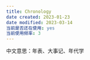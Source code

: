 ```yaml
---
title: Chronology
date created: 2023-01-23
date modified: 2023-03-14
当前是否还在使用: yes
当前使用频率: 3
---
```


中文意思：年表、大事记、年代学
